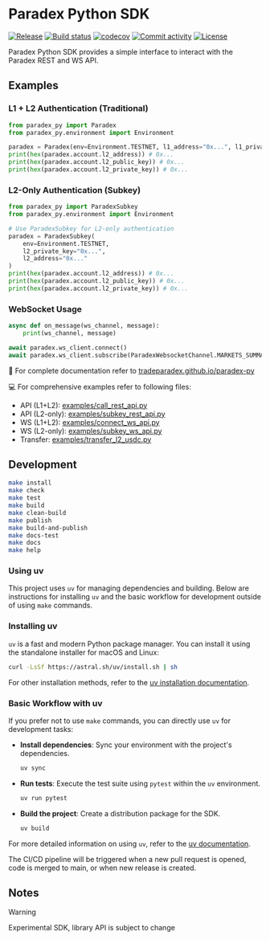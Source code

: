 # Paradex Python SDK

[![Release](https://img.shields.io/github/v/release/tradeparadex/paradex-py)](https://img.shields.io/github/v/release/tradeparadex/paradex-py)
[![Build status](https://img.shields.io/github/actions/workflow/status/tradeparadex/paradex-py/main.yml?branch=main)](https://github.com/tradeparadex/paradex-py/actions/workflows/main.yml?query=branch%3Amain)
[![codecov](https://codecov.io/gh/tradeparadex/paradex-py/branch/main/graph/badge.svg)](https://codecov.io/gh/tradeparadex/paradex-py)
[![Commit activity](https://img.shields.io/github/commit-activity/m/tradeparadex/paradex-py)](https://img.shields.io/github/commit-activity/m/tradeparadex/paradex-py)
[![License](https://img.shields.io/github/license/tradeparadex/paradex-py)](https://img.shields.io/github/license/tradeparadex/paradex-py)

Paradex Python SDK provides a simple interface to interact with the Paradex REST and WS API.

## Examples

### L1 + L2 Authentication (Traditional)

```python
from paradex_py import Paradex
from paradex_py.environment import Environment

paradex = Paradex(env=Environment.TESTNET, l1_address="0x...", l1_private_key="0x...")
print(hex(paradex.account.l2_address)) # 0x...
print(hex(paradex.account.l2_public_key)) # 0x...
print(hex(paradex.account.l2_private_key)) # 0x...
```

### L2-Only Authentication (Subkey)

```python
from paradex_py import ParadexSubkey
from paradex_py.environment import Environment

# Use ParadexSubkey for L2-only authentication
paradex = ParadexSubkey(
    env=Environment.TESTNET,
    l2_private_key="0x...",
    l2_address="0x..."
)
print(hex(paradex.account.l2_address)) # 0x...
print(hex(paradex.account.l2_public_key)) # 0x...
print(hex(paradex.account.l2_private_key)) # 0x...
```

### WebSocket Usage

```python
async def on_message(ws_channel, message):
    print(ws_channel, message)

await paradex.ws_client.connect()
await paradex.ws_client.subscribe(ParadexWebsocketChannel.MARKETS_SUMMARY, callback=on_message)
```

📖 For complete documentation refer to [tradeparadex.github.io/paradex-py](https://tradeparadex.github.io/paradex-py/)

💻 For comprehensive examples refer to following files:

- API (L1+L2): [examples/call_rest_api.py](examples/call_rest_api.py)
- API (L2-only): [examples/subkey_rest_api.py](examples/subkey_rest_api.py)
- WS (L1+L2): [examples/connect_ws_api.py](examples/connect_ws_api.py)
- WS (L2-only): [examples/subkey_ws_api.py](examples/subkey_ws_api.py)
- Transfer: [examples/transfer_l2_usdc.py](examples/transfer_l2_usdc.py)

## Development

```bash
make install
make check
make test
make build
make clean-build
make publish
make build-and-publish
make docs-test
make docs
make help
```

### Using uv

This project uses `uv` for managing dependencies and building. Below are instructions for installing `uv` and the basic workflow for development outside of using `make` commands.

### Installing uv

`uv` is a fast and modern Python package manager. You can install it using the standalone installer for macOS and Linux:

```bash
curl -LsSf https://astral.sh/uv/install.sh | sh
```

For other installation methods, refer to the [uv installation documentation](https://docs.astral.sh/uv/getting-started/installation/).

### Basic Workflow with uv

If you prefer not to use `make` commands, you can directly use `uv` for development tasks:

- **Install dependencies**: Sync your environment with the project's dependencies.
  ```bash
  uv sync
  ```
- **Run tests**: Execute the test suite using `pytest` within the `uv` environment.
  ```bash
  uv run pytest
  ```
- **Build the project**: Create a distribution package for the SDK.
  ```bash
  uv build
  ```

For more detailed information on using `uv`, refer to the [uv documentation](https://docs.astral.sh/uv/).

The CI/CD pipeline will be triggered when a new pull request is opened, code is merged to main, or when new release is created.

## Notes

> [!WARNING]
> Experimental SDK, library API is subject to change
